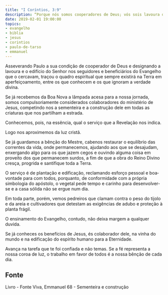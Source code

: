 ```yaml
---
title: "I Coríntios, 3:9"
description: “Porque nós somos cooperadores de Deus; vós sois lavoura de Deus e edifício de Deus.” - Paulo
date: 2019-02-01 19:00:00
topics: 
- evangelho
- biblia
- jesus
- corintios
- paulo-de-tarso
- emmanuel
---
```


Asseverando Paulo a sua condição de cooperador de Deus e designando a
lavoura e o edifício do Senhor nos seguidores e beneficiários do Evangelho que o
cercavam, traçou o quadro espiritual que sempre existirá na Terra em
aperfeiçoamento, entre os que conhecem e os que ignoram a verdade divina.

Se já recebemos da Boa Nova a lâmpada acesa para a nossa jornada, somos
compulsoriamente considerados colaboradores do ministério de Jesus, competindo­
nos a sementeira e a construção dele em todas as criaturas que nos partilham a
estrada.

Conhecemos, pois, na essência, qual o serviço que a Revelação nos indica.

Logo nos aproximemos da luz cristã.

Se já guardamos a bênção do Mestre, cabe­nos restaurar o equilíbrio das
correntes da vida, onde permanecemos, ajudando aos que se desajudam, enxergando
algo para os que jazem cegos e ouvindo alguma coisa em proveito dos que
permanecem surdos, a fim de que a obra do Reino Divino cresça, progrida e
santifique toda a Terra.

O serviço é de plantação e edificação, reclamando esforço pessoal e boa­
vontade para com todos, porquanto, de conformidade com a própria simbologia do
apóstolo, o vegetal pede tempo e carinho para desenvolver­se e a casa sólida não se
ergue num dia.

Em toda parte, porém, vemos pedreiros que clamam contra o peso do tijolo
e da areia e cultivadores que detestam as exigências de adubo e proteção à planta
frágil.

O ensinamento do Evangelho, contudo, não deixa margem a qualquer
duvida.

Se já conheces os benefícios de Jesus, és colaborador dele, na vinha do
mundo e na edificação do espírito humano para a Eternidade.

Avança na tarefa que te foi confiada e não temas. Se a fé representa a nossa
coroa de luz, o trabalho em favor de todos é a nossa bênção de cada dia.


## Fonte
Livro - Fonte Viva, Emmanuel
68 - Sementeira e construção
